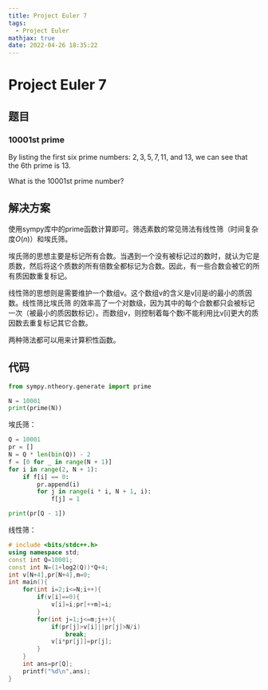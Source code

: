 ```yaml
---
title: Project Euler 7
tags:
  - Project Euler
mathjax: true
date: 2022-04-26 18:35:22
---
```


<escape><!-- more --></escape>

# Project Euler 7

## 题目

### 10001st prime

By listing the first six prime numbers: $2, 3, 5, 7, 11$, and $13$, we can see that the $6\mathrm{th}$ prime is $13$.

What is the $10 001\mathrm{st}$ prime number?

## 解决方案

使用sympy库中的prime函数计算即可。筛选素数的常见筛法有线性筛（时间复杂度$O(n)$）和埃氏筛。

埃氏筛的思想主要是标记所有合数。当遇到一个没有被标记过的数时，就认为它是质数，然后将这个质数的所有倍数全都标记为合数。因此，有一些合数会被它的所有质因数重复标记。

线性筛的思想则是需要维护一个数组v。这个数组v的含义是v[i]是i的最小的质因数。线性筛比埃氏筛
的效率高了一个对数级，因为其中的每个合数都只会被标记一次（被最小的质因数标记）。而数组v，则控制着每个数i不能利用比v[i]更大的质因数去重复标记其它合数。

两种筛法都可以用来计算积性函数。

## 代码

```Python
from sympy.ntheory.generate import prime

N = 10001
print(prime(N))
```

埃氏筛：

```Python
Q = 10001
pr = []
N = Q * len(bin(Q)) - 2
f = [0 for _ in range(N + 1)]
for i in range(2, N + 1):
    if f[i] == 0:
        pr.append(i)
        for j in range(i * i, N + 1, i):
            f[j] = 1

print(pr[Q - 1])
```
线性筛：

```C++
# include <bits/stdc++.h>
using namespace std;
const int Q=10001;
const int N=(1+log2(Q))*Q+4;
int v[N+4],pr[N+4],m=0;
int main(){
    for(int i=2;i<=N;i++){
        if(v[i]==0){
            v[i]=i;pr[++m]=i;
        }
        for(int j=1;j<=m;j++){
            if(pr[j]>v[i]||pr[j]>N/i)
                break;
            v[i*pr[j]]=pr[j];
        }
    }
    int ans=pr[Q];
    printf("%d\n",ans);
}

```